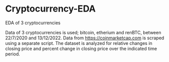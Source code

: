 # Cryptocurrency-EDA
EDA of 3 cryptocurrencies

Data of 3 cryptocurrencies is used; bitcoin, etherium and renBTC, between 22/7/2020 and 13/12/2022. Data from https://coinmarketcap.com is scraped using a separate script.
The dataset is analyzed for relative changes in closing price and percent change in closing price over the indicated time period.
